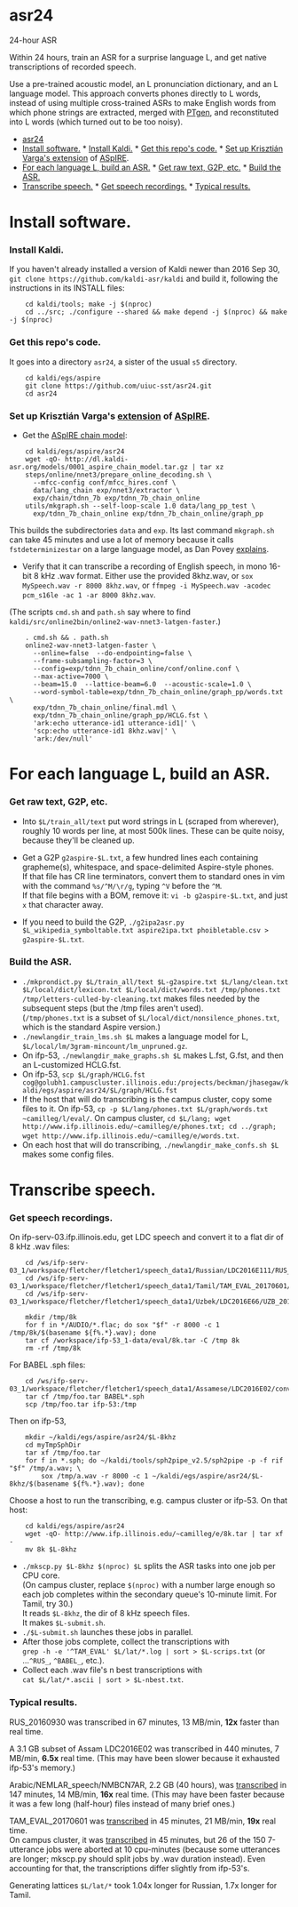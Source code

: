 # asr24
24-hour ASR

Within 24 hours, train an ASR for a surprise language L, and get native transcriptions of recorded speech.

Use a pre-trained acoustic model, an L pronunciation dictionary, and an L language model.
This approach converts phones directly to L words, instead of using multiple cross-trained ASRs to make English words
from which phone strings are extracted, merged with [PTgen](https://github.com/uiuc-sst/PTgen), and reconstituted into L words (which turned out to be too noisy).

<!-- To refresh this TOC, 
Just once:
  `wget https://raw.githubusercontent.com/ekalinin/github-markdown-toc/master/gh-md-toc`
  `chmod a+x gh-md-toc`
When README.md updates:
  `./gh-md-toc --insert README.md`
-->
<!--ts-->
   * [asr24](#asr24)
   * [Install software.](#install-software)
         * [Install Kaldi.](#install-kaldi)
         * [Get this repo's code.](#get-this-repos-code)
         * [Set up Krisztián Varga's <a href="https://chrisearch.wordpress.com/2017/03/11/speech-recognition-using-kaldi-extending-and-using-the-aspire-model/" rel="nofollow">extension</a> of <a href="http://kaldi-asr.org/models.html" rel="nofollow">ASpIRE</a>.](#set-up-krisztián-vargas-extension-of-aspire)
   * [For each language L, build an ASR.](#for-each-language-l-build-an-asr)
         * [Get raw text, G2P, etc.](#get-raw-text-g2p-etc)
         * [Build the ASR.](#build-the-asr)
   * [Transcribe speech.](#transcribe-speech)
         * [Get speech recordings.](#get-speech-recordings)
         * [Typical results.](#typical-results)

<!-- Added by: camilleg, at: 2018-05-14T13:58-0500 -->

<!--te-->

# Install software.

### Install Kaldi.
If you haven't already installed a version of Kaldi newer than 2016 Sep 30, `git clone https://github.com/kaldi-asr/kaldi` and build it, following the instructions in its INSTALL files:
```
    cd kaldi/tools; make -j $(nproc)
    cd ../src; ./configure --shared && make depend -j $(nproc) && make -j $(nproc)
```

### Get this repo's code.
It goes into a directory `asr24`, a sister of the usual `s5` directory.
```
    cd kaldi/egs/aspire
    git clone https://github.com/uiuc-sst/asr24.git
    cd asr24
```

### Set up Krisztián Varga's [extension](https://chrisearch.wordpress.com/2017/03/11/speech-recognition-using-kaldi-extending-and-using-the-aspire-model/) of [ASpIRE](http://kaldi-asr.org/models.html).
- Get the [ASpIRE chain model](http://kaldi-asr.org/models.html):
```
    cd kaldi/egs/aspire/asr24
    wget -qO- http://dl.kaldi-asr.org/models/0001_aspire_chain_model.tar.gz | tar xz
    steps/online/nnet3/prepare_online_decoding.sh \
      --mfcc-config conf/mfcc_hires.conf \
      data/lang_chain exp/nnet3/extractor \
      exp/chain/tdnn_7b exp/tdnn_7b_chain_online
    utils/mkgraph.sh --self-loop-scale 1.0 data/lang_pp_test \
      exp/tdnn_7b_chain_online exp/tdnn_7b_chain_online/graph_pp
```
This builds the subdirectories `data` and `exp`.  Its last command `mkgraph.sh` can take 45 minutes and use a lot of memory because it calls `fstdeterminizestar` on a large language model, as Dan Povey [explains](https://groups.google.com/forum/#!topic/kaldi-help/3C6ypvqLpCw).

- Verify that it can transcribe a recording of English speech, in mono 16-bit 8 kHz .wav format.
Either use the provided 8khz.wav,
or `sox MySpeech.wav -r 8000 8khz.wav`,
or `ffmpeg -i MySpeech.wav -acodec pcm_s16le -ac 1 -ar 8000 8khz.wav`.

(The scripts `cmd.sh` and `path.sh` say where to find `kaldi/src/online2bin/online2-wav-nnet3-latgen-faster`.)
```
    . cmd.sh && . path.sh
    online2-wav-nnet3-latgen-faster \
      --online=false  --do-endpointing=false \
      --frame-subsampling-factor=3 \
      --config=exp/tdnn_7b_chain_online/conf/online.conf \
      --max-active=7000 \
      --beam=15.0  --lattice-beam=6.0  --acoustic-scale=1.0 \
      --word-symbol-table=exp/tdnn_7b_chain_online/graph_pp/words.txt \
      exp/tdnn_7b_chain_online/final.mdl \
      exp/tdnn_7b_chain_online/graph_pp/HCLG.fst \
      'ark:echo utterance-id1 utterance-id1|' \
      'scp:echo utterance-id1 8khz.wav|' \
      'ark:/dev/null'
```

# For each language L, build an ASR.

### Get raw text, G2P, etc.

- Into `$L/train_all/text` put word strings in L (scraped from wherever), roughly 10 words per line, at most 500k lines.  These can be quite noisy, because they'll be cleaned up.
- Get a G2P `g2aspire-$L.txt`, a few hundred lines each containing grapheme(s), whitespace, and space-delimited Aspire-style phones.  
If that file has CR line terminators, convert them to standard ones in vim with the command `%s/^M/\r/g`, typing `^V` before the `^M`.  
If that file begins with a BOM, remove it: `vi -b g2aspire-$L.txt`, and just `x` that character away.  

- If you need to build the G2P, `./g2ipa2asr.py $L_wikipedia_symboltable.txt aspire2ipa.txt phoibletable.csv > g2aspire-$L.txt`.

### Build the ASR.
- `./mkprondict.py $L/train_all/text $L-g2aspire.txt $L/lang/clean.txt $L/local/dict/lexicon.txt $L/local/dict/words.txt /tmp/phones.txt /tmp/letters-culled-by-cleaning.txt` makes files needed by the subsequent steps (but the /tmp files aren't used).  
  (`/tmp/phones.txt` is a subset of `$L/local/dict/nonsilence_phones.txt`, which is the standard Aspire version.)
- `./newlangdir_train_lms.sh $L` makes a language model for L, `$L/local/lm/3gram-mincount/lm_unpruned.gz`.
- On ifp-53, `./newlangdir_make_graphs.sh $L` makes L.fst, G.fst, and then an L-customized HCLG.fst.
- On ifp-53, `scp $L/graph/HCLG.fst cog@golubh1.campuscluster.illinois.edu:/projects/beckman/jhasegaw/kaldi/egs/aspire/asr24/$L/graph/HCLG.fst`
- If the host that will do transcribing is the campus cluster, copy some files to it.
  On ifp-53, `cp -p $L/lang/phones.txt $L/graph/words.txt ~camilleg/l/eval/`.
  On campus cluster, `cd $L/lang; wget http://www.ifp.illinois.edu/~camilleg/e/phones.txt; cd ../graph; wget http://www.ifp.illinois.edu/~camilleg/e/words.txt`.
- On each host that will do transcribing, `./newlangdir_make_confs.sh $L` makes some config files.

# Transcribe speech.
### Get speech recordings.
On ifp-serv-03.ifp.illinois.edu, get LDC speech and convert it to a flat dir of 8 kHz .wav files:
```
    cd /ws/ifp-serv-03_1/workspace/fletcher/fletcher1/speech_data1/Russian/LDC2016E111/RUS_20160930
    cd /ws/ifp-serv-03_1/workspace/fletcher/fletcher1/speech_data1/Tamil/TAM_EVAL_20170601/TAM_EVAL_20170601
    cd /ws/ifp-serv-03_1/workspace/fletcher/fletcher1/speech_data1/Uzbek/LDC2016E66/UZB_20160711

    mkdir /tmp/8k
    for f in */AUDIO/*.flac; do sox "$f" -r 8000 -c 1 /tmp/8k/$(basename ${f%.*}.wav); done
    tar cf /workspace/ifp-53_1-data/eval/8k.tar -C /tmp 8k
    rm -rf /tmp/8k
```
For BABEL .sph files:
```
    cd /ws/ifp-serv-03_1/workspace/fletcher/fletcher1/speech_data1/Assamese/LDC2016E02/conversational/training/audio
    tar cf /tmp/foo.tar BABEL*.sph
    scp /tmp/foo.tar ifp-53:/tmp
```
Then on ifp-53,
```
    mkdir ~/kaldi/egs/aspire/asr24/$L-8khz
    cd myTmpSphDir
    tar xf /tmp/foo.tar
    for f in *.sph; do ~/kaldi/tools/sph2pipe_v2.5/sph2pipe -p -f rif "$f" /tmp/a.wav; \
        sox /tmp/a.wav -r 8000 -c 1 ~/kaldi/egs/aspire/asr24/$L-8khz/$(basename ${f%.*}.wav); done
```
Choose a host to run the transcribing, e.g. campus cluster or ifp-53.  On that host:
```
    cd kaldi/egs/aspire/asr24
    wget -qO- http://www.ifp.illinois.edu/~camilleg/e/8k.tar | tar xf -
    mv 8k $L-8khz
```

- `./mkscp.py $L-8khz $(nproc) $L` splits the ASR tasks into one job per CPU core.  
(On campus cluster, replace `$(nproc)` with a number large enough so each job completes within the secondary queue's 10-minute limit.  For Tamil, try 30.)  
It reads `$L-8khz`, the dir of 8 kHz speech files.  
It makes `$L-submit.sh`.  
- `./$L-submit.sh` launches these jobs in parallel.
- After those jobs complete, collect the transcriptions with  
`grep -h -e '^TAM_EVAL' $L/lat/*.log | sort > $L-scrips.txt` (or ...`^RUS_`, `^BABEL_`, etc.).
- Collect each .wav file's n best transcriptions with  
`cat $L/lat/*.ascii | sort > $L-nbest.txt`.

### Typical results.

RUS_20160930 was transcribed in 67 minutes, 13 MB/min, **12x** faster than real time.

A 3.1 GB subset of Assam LDC2016E02 was transcribed in 440 minutes, 7 MB/min, **6.5x** real time.  (This may have been slower because it exhausted ifp-53's memory.)

Arabic/NEMLAR_speech/NMBCN7AR, 2.2 GB (40 hours), was [transcribed](./arabic-scrips.txt) in 147 minutes, 14 MB/min, **16x** real time.  (This may have been faster because it was a few long (half-hour) files instead of many brief ones.)

TAM_EVAL_20170601 was [transcribed](./tamil-scrips-ifp53.txt) in 45 minutes, 21 MB/min, **19x** real time.  
On campus cluster, it was [transcribed](./tamil-scrips-ccluster.txt) in 45 minutes,
but 26 of the 150 7-utterance jobs were aborted at 10 cpu-minutes
(because some utterances are longer; mkscp.py should split jobs by .wav duration instead).
Even accounting for that, the transcriptions differ slightly from ifp-53's.

Generating lattices `$L/lat/*` took 1.04x longer for Russian, 1.7x longer for Tamil.
